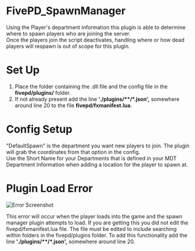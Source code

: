 # FivePD_SpawnManager
Using the Player's department information this plugin is able to determine where to spawn players who are joining the server.\
Once the players join the script deactivates, handling where or how dead players will respawn is out of scope for this plugin.

# Set Up
1) Place the folder containing the .dll file and the config file in the **fivepd/plugins/** folder.
2) If not already present add the line **'./plugins/\*\*/\*.json',** somewhere around line 20 to the file **fivepd/fxmanifest.lua**.

# Config Setup
"DefaultSpawn" is the department you want new players to join. The plugin will grab the coordinates from that option in the config.\
Use the Short Name for your Departments that is defined in your MDT Department Information when adding a location for the player to spawn at.

# Plugin Load Error
![Error Screenshot](https://user-images.githubusercontent.com/123021459/232183012-5111aa39-35b9-458b-bbf1-8e95d5b5b8de.PNG)

This error will occur when the player loads into the game and the spawn manager plugin attempts to load. If you are getting this you did not edit the fivepd/fxmanifest.lua file. The file must be edited to include searching within folders in the fivepd/plugins folder. To add this functionality add the line **'./plugins/\*\*/\*.json',** somewhere around line 20.
